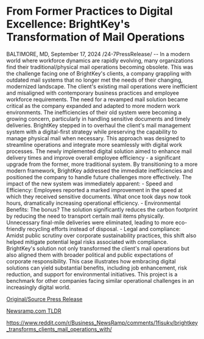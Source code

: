 # From Former Practices to Digital Excellence: BrightKey's Transformation of Mail Operations

BALTIMORE, MD, September 17, 2024 /24-7PressRelease/ -- In a modern world where workforce dynamics are rapidly evolving, many organizations find their traditional/physical mail operations becoming obsolete. This was the challenge facing one of BrightKey's clients, a company grappling with outdated mail systems that no longer met the needs of their changing, modernized landscape.  The client's existing mail operations were inefficient and misaligned with contemporary business practices and employee workforce requirements. The need for a revamped mail solution became critical as the company expanded and adapted to more modern work environments. The inefficiencies of their old system were becoming a growing concern, particularly in handling sensitive documents and timely deliveries.  BrightKey stepped in to overhaul the client's mail management system with a digital-first strategy while preserving the capability to manage physical mail when necessary. This approach was designed to streamline operations and integrate more seamlessly with digital work processes.  The newly implemented digital solution aimed to enhance mail delivery times and improve overall employee efficiency - a significant upgrade from the former, more traditional system. By transitioning to a more modern framework, BrightKey addressed the immediate inefficiencies and positioned the company to handle future challenges more effectively.  The impact of the new system was immediately apparent:  - Speed and Efficiency: Employees reported a marked improvement in the speed at which they received sensitive documents. What once took days now took hours, dramatically increasing operational efficiency. - Environmental Benefits: The bonus? The solution significantly reduces the carbon footprint by reducing the need to transport certain mail items physically. Unnecessary final-mile deliveries were eliminated, leading to more eco-friendly recycling efforts instead of disposal. - Legal and compliance: Amidst public scrutiny over corporate sustainability practices, this shift also helped mitigate potential legal risks associated with compliance.  BrightKey's solution not only transformed the client's mail operations but also aligned them with broader political and public expectations of corporate responsibility. This case illustrates how embracing digital solutions can yield substantial benefits, including job enhancement, risk reduction, and support for environmental initiatives. This project is a benchmark for other companies facing similar operational challenges in an increasingly digital world. 

[Original/Source Press Release](https://www.24-7pressrelease.com/press-release/514349/from-former-practices-to-digital-excellence-brightkeys-transformation-of-mail-operations)
                    

[Newsramp.com TLDR](None) 

https://www.reddit.com/r/Business_NewsRamp/comments/1fisukv/brightkey_transforms_clients_mail_operations_with/